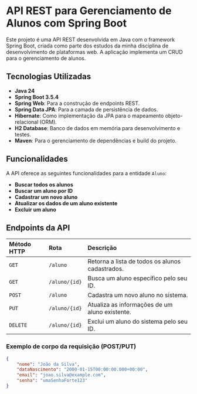# API REST para Gerenciamento de Alunos com Spring Boot

Este projeto é uma API REST desenvolvida em Java com o framework Spring Boot, criada como parte dos estudos da minha disciplina de desenvolvimento de plataformas web. A aplicação implementa um CRUD para o gerenciamento de alunos.

## Tecnologias Utilizadas

* **Java 24**
* **Spring Boot 3.5.4**
* **Spring Web**: Para a construção de endpoints REST.
* **Spring Data JPA**: Para a camada de persistência de dados.
* **Hibernate**: Como implementação da JPA para o mapeamento objeto-relacional (ORM).
* **H2 Database**: Banco de dados em memória para desenvolvimento e testes.
* **Maven**: Para o gerenciamento de dependências e build do projeto.

## Funcionalidades

A API oferece as seguintes funcionalidades para a entidade `Aluno`:

* **Buscar todos os alunos**
* **Buscar um aluno por ID**
* **Cadastrar um novo aluno**
* **Atualizar os dados de um aluno existente**
* **Excluir um aluno**

## Endpoints da API

| Método HTTP | Rota          | Descrição                                         |
| :---------- | :------------ | :------------------------------------------------ |
| `GET`       | `/aluno`      | Retorna a lista de todos os alunos cadastrados.   |
| `GET`       | `/aluno/{id}` | Busca um aluno específico pelo seu ID.            |
| `POST`      | `/aluno`      | Cadastra um novo aluno no sistema.                |
| `PUT`       | `/aluno/{id}` | Atualiza as informações de um aluno existente.    |
| `DELETE`    | `/aluno/{id}` | Exclui um aluno do sistema pelo seu ID.           |

### Exemplo de corpo da requisição (POST/PUT)

```json
{
    "nome": "João da Silva",
    "dataNascimento": "2000-01-15T00:00:00.000+00:00",
    "email": "joao.silva@example.com",
    "senha": "umaSenhaForte123"
}
